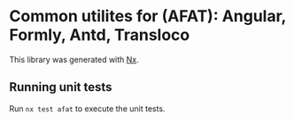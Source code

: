 # Common utilites for (AFAT): Angular, Formly, Antd, Transloco

This library was generated with [Nx](https://nx.dev).

## Running unit tests

Run `nx test afat` to execute the unit tests.
